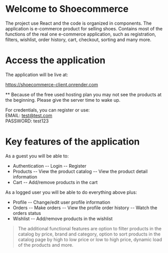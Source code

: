 # Welcome to Shoecommerce

The project use React and the code is organized in components. The application is e-commerce product for selling shoes. Contains most of the functions of the real one e-commerce application, such as registration, filters, wishlist, order history, cart, checkout, sorting and many more.

# Access the application

The application will be live at:

https://shoecommerce-client.onrender.com

\*\* Because of the free used hosting plan you may not see the products at the beginning. Please give the server time to wake up.

For credentials, you can register or use:  
EMAIL: test@test.com  
PASSWORD: test123

# Key features of the application

As a guest you will be able to:

-   Authentication
    -- Login
    -- Register
-   Products
    -- View the product catalog
    -- View the product detail information
-   Cart
    -- Add/remove products in the cart

As a logged user you will be able to do everything above plus:

-   Profile
    -- Change/edit user profile information
-   Orders
    -- Make orders
    -- View the profile order history
    -- Watch the orders status
-   Wishlist
    -- Add/remove products in the wishlist

> The additional functional features are option to filter products in the catalog by price, brand and category, option to sort products in the catalog page by high to low price or low to high price, dynamic load of the products and more.
